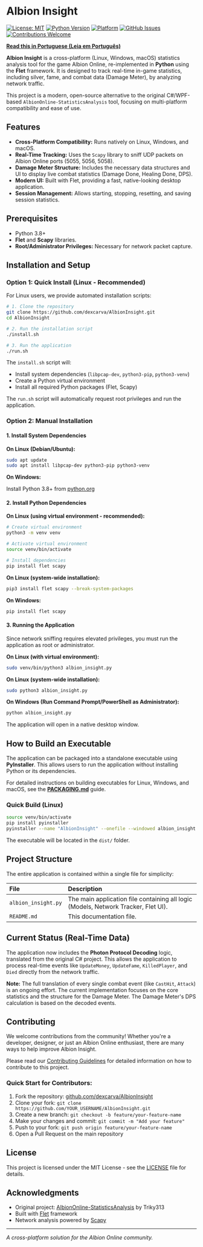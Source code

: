 # Albion Insight

[![License: MIT](https://img.shields.io/badge/License-MIT-yellow.svg)](https://opensource.org/licenses/MIT)
[![Python Version](https://img.shields.io/badge/python-3.8+-blue.svg)](https://www.python.org/downloads/)
[![Platform](https://img.shields.io/badge/platform-Linux%20%7C%20Windows%20%7C%20macOS-lightgrey.svg)](https://github.com/dexcarva/AlbionInsight)
[![GitHub Issues](https://img.shields.io/github/issues/dexcarva/AlbionInsight)](https://github.com/dexcarva/AlbionInsight/issues)
[![Contributions Welcome](https://img.shields.io/badge/contributions-welcome-brightgreen.svg)](CONTRIBUTING.md)

**[Read this in Portuguese (Leia em Português)](README.pt-BR.md)**

**Albion Insight** is a cross-platform (Linux, Windows, macOS) statistics analysis tool for the game Albion Online, re-implemented in **Python** using the **Flet** framework. It is designed to track real-time in-game statistics, including silver, fame, and combat data (Damage Meter), by analyzing network traffic.

This project is a modern, open-source alternative to the original C#/WPF-based `AlbionOnline-StatisticsAnalysis` tool, focusing on multi-platform compatibility and ease of use.

## Features

*   **Cross-Platform Compatibility:** Runs natively on Linux, Windows, and macOS.
*   **Real-Time Tracking:** Uses the `Scapy` library to sniff UDP packets on Albion Online ports (5055, 5056, 5058).
*   **Damage Meter Structure:** Includes the necessary data structures and UI to display live combat statistics (Damage Done, Healing Done, DPS).
*   **Modern UI:** Built with Flet, providing a fast, native-looking desktop application.
*   **Session Management:** Allows starting, stopping, resetting, and saving session statistics.

## Prerequisites

*   Python 3.8+
*   **Flet** and **Scapy** libraries.
*   **Root/Administrator Privileges:** Necessary for network packet capture.

## Installation and Setup

### Option 1: Quick Install (Linux - Recommended)

For Linux users, we provide automated installation scripts:

```bash
# 1. Clone the repository
git clone https://github.com/dexcarva/AlbionInsight.git
cd AlbionInsight

# 2. Run the installation script
./install.sh

# 3. Run the application
./run.sh
```

The `install.sh` script will:
- Install system dependencies (`libpcap-dev`, `python3-pip`, `python3-venv`)
- Create a Python virtual environment
- Install all required Python packages (Flet, Scapy)

The `run.sh` script will automatically request root privileges and run the application.

### Option 2: Manual Installation

#### 1. Install System Dependencies

**On Linux (Debian/Ubuntu):**

```bash
sudo apt update
sudo apt install libpcap-dev python3-pip python3-venv
```

**On Windows:**

Install Python 3.8+ from [python.org](https://www.python.org/downloads/)

#### 2. Install Python Dependencies

**On Linux (using virtual environment - recommended):**

```bash
# Create virtual environment
python3 -m venv venv

# Activate virtual environment
source venv/bin/activate

# Install dependencies
pip install flet scapy
```

**On Linux (system-wide installation):**

```bash
pip3 install flet scapy --break-system-packages
```

**On Windows:**

```bash
pip install flet scapy
```

#### 3. Running the Application

Since network sniffing requires elevated privileges, you must run the application as root or administrator.

**On Linux (with virtual environment):**

```bash
sudo venv/bin/python3 albion_insight.py
```

**On Linux (system-wide installation):**

```bash
sudo python3 albion_insight.py
```

**On Windows (Run Command Prompt/PowerShell as Administrator):**

```bash
python albion_insight.py
```

The application will open in a native desktop window.

## How to Build an Executable

The application can be packaged into a standalone executable using **PyInstaller**. This allows users to run the application without installing Python or its dependencies.

For detailed instructions on building executables for Linux, Windows, and macOS, see the **[PACKAGING.md](PACKAGING.md)** guide.

### Quick Build (Linux)

```bash
source venv/bin/activate
pip install pyinstaller
pyinstaller --name "AlbionInsight" --onefile --windowed albion_insight.py
```

The executable will be located in the `dist/` folder.

## Project Structure

The entire application is contained within a single file for simplicity:

| File | Description |
| :--- | :--- |
| `albion_insight.py` | The main application file containing all logic (Models, Network Tracker, Flet UI). |
| `README.md` | This documentation file. |

## Current Status (Real-Time Data)

The application now includes the **Photon Protocol Decoding** logic, translated from the original C# project. This allows the application to process real-time events like `UpdateMoney`, `UpdateFame`, `KilledPlayer`, and `Died` directly from the network traffic.

**Note:** The full translation of every single combat event (like `CastHit`, `Attack`) is an ongoing effort. The current implementation focuses on the core statistics and the structure for the Damage Meter. The Damage Meter's DPS calculation is based on the decoded events.

## Contributing

We welcome contributions from the community! Whether you're a developer, designer, or just an Albion Online enthusiast, there are many ways to help improve Albion Insight.

Please read our [Contributing Guidelines](CONTRIBUTING.md) for detailed information on how to contribute to this project.

### Quick Start for Contributors:

1.  Fork the repository: [github.com/dexcarva/AlbionInsight](https://github.com/dexcarva/AlbionInsight)
2.  Clone your fork: `git clone https://github.com/YOUR_USERNAME/AlbionInsight.git`
3.  Create a new branch: `git checkout -b feature/your-feature-name`
4.  Make your changes and commit: `git commit -m "Add your feature"`
5.  Push to your fork: `git push origin feature/your-feature-name`
6.  Open a Pull Request on the main repository

## License

This project is licensed under the MIT License - see the [LICENSE](LICENSE) file for details.

## Acknowledgments

- Original project: [AlbionOnline-StatisticsAnalysis](https://github.com/Triky313/AlbionOnline-StatisticsAnalysis) by Triky313
- Built with [Flet](https://flet.dev/) framework
- Network analysis powered by [Scapy](https://scapy.net/)

---
*A cross-platform solution for the Albion Online community.*

